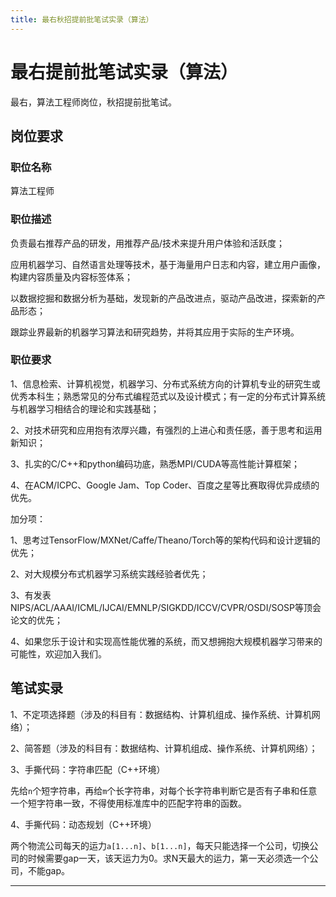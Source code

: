 ```yaml
---
title: 最右秋招提前批笔试实录（算法）
---
```


# 最右提前批笔试实录（算法）

<script type="text/javascript" src="/include/head.js"></script>

最右，算法工程师岗位，秋招提前批笔试。

## 岗位要求

### 职位名称

算法工程师

### 职位描述

负责最右推荐产品的研发，用推荐产品/技术来提升用户体验和活跃度；

应用机器学习、自然语言处理等技术，基于海量用户日志和内容，建立用户画像，构建内容质量及内容标签体系；

以数据挖掘和数据分析为基础，发现新的产品改进点，驱动产品改进，探索新的产品形态；

跟踪业界最新的机器学习算法和研究趋势，并将其应用于实际的生产环境。

### 职位要求

1、信息检索、计算机视觉，机器学习、分布式系统方向的计算机专业的研究生或优秀本科生；熟悉常见的分布式编程范式以及设计模式；有一定的分布式计算系统与机器学习相结合的理论和实践基础；

2、对技术研究和应用抱有浓厚兴趣，有强烈的上进心和责任感，善于思考和运用新知识；

3、扎实的C/C++和python编码功底，熟悉MPI/CUDA等高性能计算框架；

4、在ACM/ICPC、Google Jam、Top Coder、百度之星等比赛取得优异成绩的优先。

加分项：

1、思考过TensorFlow/MXNet/Caffe/Theano/Torch等的架构代码和设计逻辑的优先；

2、对大规模分布式机器学习系统实践经验者优先；

3、有发表NIPS/ACL/AAAI/ICML/IJCAI/EMNLP/SIGKDD/ICCV/CVPR/OSDI/SOSP等顶会论文的优先；

4、如果您乐于设计和实现高性能优雅的系统，而又想拥抱大规模机器学习带来的可能性，欢迎加入我们。

## 笔试实录

1、不定项选择题（涉及的科目有：数据结构、计算机组成、操作系统、计算机网络）；

2、简答题（涉及的科目有：数据结构、计算机组成、操作系统、计算机网络）；

3、手撕代码：字符串匹配（C++环境）

先给`n`个短字符串，再给`m`个长字符串，对每个长字符串判断它是否有子串和任意一个短字符串一致，不得使用标准库中的匹配字符串的函数。

4、手撕代码：动态规划（C++环境）

两个物流公司每天的运力`a[1...n]`、`b[1...n]`，每天只能选择一个公司，切换公司的时候需要gap一天，该天运力为0。求N天最大的运力，第一天必须选一个公司，不能gap。

---

<script type="text/javascript" src="/include/tail.js"></script>
